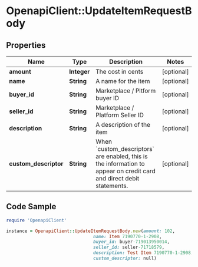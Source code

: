# OpenapiClient::UpdateItemRequestBody

## Properties

Name | Type | Description | Notes
------------ | ------------- | ------------- | -------------
**amount** | **Integer** | The cost in cents | [optional] 
**name** | **String** | A name for the item | [optional] 
**buyer_id** | **String** | Marketplace / Pltform buyer ID | [optional] 
**seller_id** | **String** | Marketplace / Platform Seller ID | [optional] 
**description** | **String** | A description of the item | [optional] 
**custom_descriptor** | **String** | When &#x60;custom_descriptors&#x60; are enabled, this is the information to appear on credit card and direct debit statements. | [optional] 

## Code Sample

```ruby
require 'OpenapiClient'

instance = OpenapiClient::UpdateItemRequestBody.new(amount: 102,
                                 name: Item 7190770-1-2908,
                                 buyer_id: buyer-719013950014,
                                 seller_id: seller-71718579,
                                 description: Test Item 7190770-1-2908,
                                 custom_descriptor: null)
```


